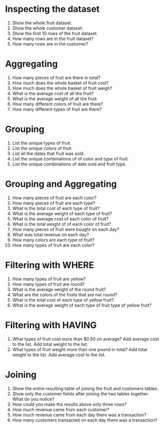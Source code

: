 # Inspecting the dataset

1. Show the whole fruit dataset.
2. Show the whole customer dataset.
3. Show the first 10 rows of the fruit dataset.
4. How many rows are in the fruit dataset?
5. How many rows are in the customer?

# Aggregating

1. How many pieces of fruit are there in total?
2. How much does the whole basket of fruit cost?
3. How much does the whole basket of fruit weigh?
4. What is the average cost of all the fruit?
5. What is the average weight of all the fruit:
6. How many different colors of fruit are there?
7. How many different types of fruit are there?

# Grouping

1. List the unique types of fruit.
2. List the unique colors of fruit.
3. List all the dates that fruit was sold.
3. List the unique combinations of of color and type of fruit.
4. List the unique combinations of date sold and fruit type.

# Grouping and Aggregating

1. How many pieces of fruit are each color?
2. How many pieces of fruit are each type?
3. What is the total cost of each type of fruit?
4. What is the average weight of each type of fruit?
5. What is the average cost of each color of fruit?
6. What is the total weight of of each color of fruit?
7. How many pieces of fruit were bought on each day?
8. What was total revenue on each day?
9. How many colors are each type of fruit?
10. How many types of fruit are each color?

# Filtering with WHERE

1. How many types of fruit are yellow?
2. How many types of fruit are round?
3. What is the average weight of the round fruit?
3. What are the colors of the fruits that are not round?
3. What is the total cost of each type of yellow fruit?
4. What is the average weight of each type of fruit type of yellow fruit?

# Filtering with HAVING

1. What types of fruit cost more than $0.50 on average?  Add average cost to the list.  Add total weight to the list.
2. What types of fruit weight more than one pound in total?  Add total weight to the list.  Add average cost to the list.

# Joining

1. Show the entire resulting table of joining the fruit and customers tables.
2. Show only the customer fields after joining the two tables together.  What do you notice?
3. How could you make the results above only three rows?
3. How much revenue came from each customer?
4. How much revenue came from each day there was a transaction?
4. How many customers transacted on each day there was a transaction?


